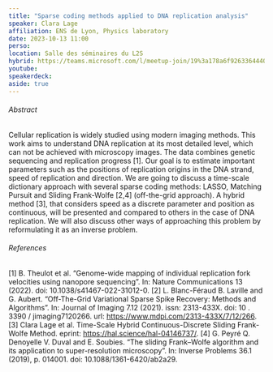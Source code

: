 ```yaml
---
title: "Sparse coding methods applied to DNA replication analysis"
speaker: Clara Lage
affiliation: ENS de Lyon, Physics laboratory
date: 2023-10-13 11:00
perso:
location: Salle des séminaires du L2S
hybrid: https://teams.microsoft.com/l/meetup-join/19%3a178a6f926336444088eb120e42476f36%40thread.tacv2/1695118538320?context=%7b%22Tid%22%3a%2261f3e3b8-9b52-433a-a4eb-c67334ce54d5%22%2c%22Oid%22%3a%224d6c63a8-7eae-4099-804e-68bcb968bec0%22%7d
youtube: 
speakerdeck: 
aside: true
---
```




###### Abstract

Cellular replication is widely studied using modern imaging methods.
This work aims to understand DNA replication at its most detailed level, which can not be achieved with microscopy images.
The data combines genetic sequencing and replication progress [1].
Our goal is to estimate important parameters such as the positions of replication origins in the DNA strand, speed of replication and direction.
We are going to discuss a time-scale dictionary approach with several sparse coding methods: LASSO, Matching Pursuit and Sliding Frank-Wolfe [2,4] (off-the-grid approach).
A hybrid method [3], that considers speed as a discrete parameter and position as continuous, will be presented and compared to others in the case of DNA replication.
We will also discuss other ways of approaching this problem by reformulating it as an inverse problem.

###### References

[1] B. Theulot et al. “Genome-wide mapping of individual replication fork velocities using nanopore sequencing”. In: Nature Communications 13 (2022). doi: 10.1038/s41467-022-31012-0.
[2] L. Blanc-Féraud B. Laville and G. Aubert. “Off-The-Grid Variational Sparse Spike Recovery: Methods and Algorithms”. In: Journal of Imaging 7.12 (2021). issn: 2313-433X. doi: 10 . 3390 / jimaging7120266. url: https://www.mdpi.com/2313-433X/7/12/266.
[3] Clara Lage et al. Time-Scale Hybrid Continuous-Discrete Sliding Frank-Wolfe Method. eprint: https://hal.science/hal-04146737/.
[4] G. Peyré Q. Denoyelle V. Duval and E. Soubies. “The sliding Frank–Wolfe algorithm and its application to super-resolution microscopy”. In: Inverse Problems 36.1 (2019), p. 014001. doi: 10.1088/1361-6420/ab2a29.

